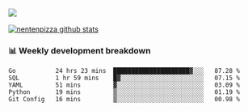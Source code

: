 ### ![](http://img.shields.io/badge/Go-language-blue?style=for-the-badge&logo=appveyor)
[![nentenpizza github stats](https://github-readme-stats.vercel.app/api?username=nentenpizza&count_private=true)](https://github.com/anuraghazra/github-readme-stats)

### 📊 Weekly development breakdown

<!--START_SECTION:waka-->
```text
Go           24 hrs 23 mins  █████████████████████▓░░░   87.28 % 
SQL          1 hr 59 mins    █▓░░░░░░░░░░░░░░░░░░░░░░░   07.15 % 
YAML         51 mins         ▓░░░░░░░░░░░░░░░░░░░░░░░░   03.09 % 
Python       19 mins         ▒░░░░░░░░░░░░░░░░░░░░░░░░   01.19 % 
Git Config   16 mins         ▒░░░░░░░░░░░░░░░░░░░░░░░░   00.98 % 
```
<!--END_SECTION:waka-->

